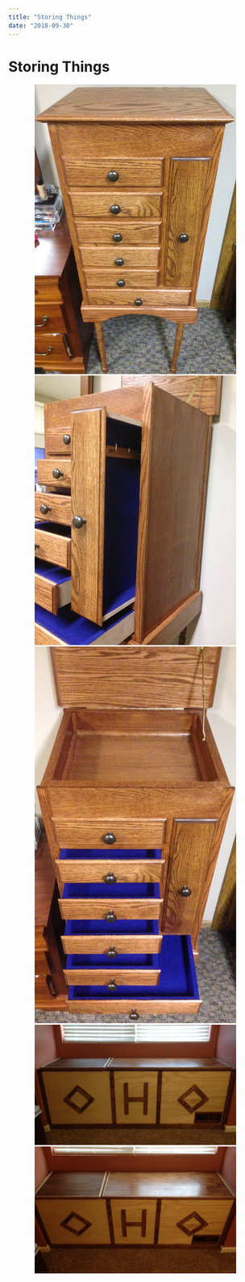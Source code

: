 ```yaml
---
title: "Storing Things"
date: "2018-09-30"
---
```


# Storing Things

<center><img src="./../../img/Storage/JewelryProfile.jpg"  alt="" width="400" height="573" /></center>

<center><img src="./../../img/Storage/JewelryOpen.jpg"  alt="" width="400" height="533" /></center>

<center><img src="./../../img/Storage/JewelryOpenProfile.jpg"  alt="" width="400" height="745" /></center>

<center><img src="./../../img/Storage/OHOStorage.jpg"  alt="" width="400" height="238" /></center>

<center><img src="./../../img/Storage/OHOStorageTop.jpg"  alt="" width="400" height="251" /></center>
